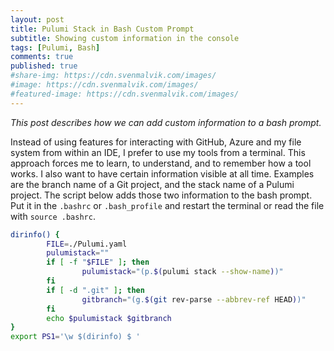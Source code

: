 ```yaml
---
layout: post
title: Pulumi Stack in Bash Custom Prompt
subtitle: Showing custom information in the console
tags: [Pulumi, Bash]
comments: true
published: true
#share-img: https://cdn.svenmalvik.com/images/
#image: https://cdn.svenmalvik.com/images/
#featured-image: https://cdn.svenmalvik.com/images/
---
```


*This post describes how we can add custom information to a bash prompt.*

Instead of using features for interacting with GitHub, Azure and my file system from within an IDE, I prefer to use my tools from a terminal. This approach forces me to learn, to understand, and to remember how a tool works. I also want to have certain information visible at all time. Examples are the branch name of a Git project, and the stack name of a Pulumi project. The script below adds those two information to the bash prompt. Put it in the `.bashrc` or `.bash_profile` and restart the terminal or read the file with `source .bashrc`.

```bash
dirinfo() {
        FILE=./Pulumi.yaml
        pulumistack=""
        if [ -f "$FILE" ]; then
                pulumistack="(p.$(pulumi stack --show-name))"
        fi
        if [ -d ".git" ]; then
                gitbranch="(g.$(git rev-parse --abbrev-ref HEAD))"
        fi
        echo $pulumistack $gitbranch
}
export PS1='\w $(dirinfo) $ '
```
